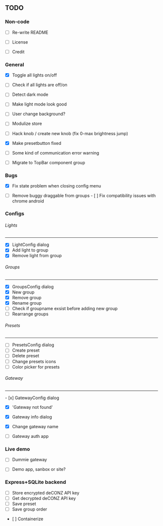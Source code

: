 ## TODO


### Non-code

- [ ] Re-write README
- [ ] License
- [ ] Credit


### General

- [x] Toggle all lights on/off
- [ ] Check if all lights are off/on 
- [ ] Detect dark mode
- [ ] Make light mode look good
- [ ] User change background?
- [ ] Modulize store
- [ ] Hack knob / create new knob (fix 0-max brightness jump)
- [x] Make presetbutton fixed
- [ ] Some kind of communication error warning
- [ ] Migrate to TopBar component group


### Bugs

- [x] Fix state problem when closing config menu
- [ ] Remove buggy draggable from groups
- [ ] Fix compatibility issues with chrome android


### Configs

###### Lights
---

- [x] LightConfig dialog
- [x] Add light to group
- [x] Remove light from group

###### Groups
---

- [x] GroupsConfig dialog
- [x] New group
- [x] Remove group
- [x] Rename group
- [ ] Check if groupname exsist before adding new group
- [ ] Rearrange groups

###### Presets
---

- [ ] PresetsConfig dialog
- [ ] Create preset
- [ ] Delete preset
- [ ] Change presets icons
- [ ] Color picker for presets

###### Gateway
---

- [x] GatewayConfig dialog
- [x] 'Gateway not found'
- [x] Gateway info dialog
- [x] Change gateway name
- [ ] Gateway auth app


### Live demo

- [ ] Dummie gateway
- [ ] Demo app, sanbox or site?


### Express+SQLite backend

- [ ] Store encrypted deCONZ API key
- [ ] Get decrypted deCONZ API key
- [ ] Save preset
- [ ] Save group order
- [ ] Containerize
